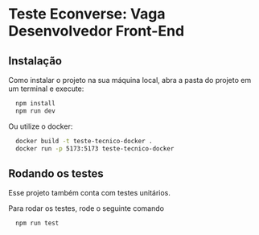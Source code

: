 # Teste Econverse: Vaga Desenvolvedor Front-End

## Instalação

Como instalar o projeto na sua máquina local, abra a pasta do projeto em um terminal e execute:

```bash
  npm install
  npm run dev
```
Ou utilize o docker:

```bash
  docker build -t teste-tecnico-docker . 
  docker run -p 5173:5173 teste-tecnico-docker
```
## Rodando os testes

Esse projeto também conta com testes unitários.

Para rodar os testes, rode o seguinte comando

```bash
  npm run test
```

